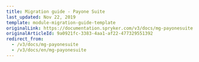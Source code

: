 ```yaml
---
title: Migration guide - Payone Suite
last_updated: Nov 22, 2019
template: module-migration-guide-template
originalLink: https://documentation.spryker.com/v3/docs/mg-payonesuite
originalArticleId: 9a0921fc-3383-4aa1-af22-477329551392
redirect_from:
  - /v3/docs/mg-payonesuite
  - /v3/docs/en/mg-payonesuite
---
```



